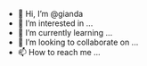 - 👋 Hi, I’m @gianda
- 👀 I’m interested in ...
- 🌱 I’m currently learning ...
- 💞️ I’m looking to collaborate on ...
- 📫 How to reach me ...

<!---
gianda/gianda is a ✨ special ✨ repository because its `README.md` (this file) appears on your GitHub profile.
You can click the Preview link to take a look at your changes.
--->
